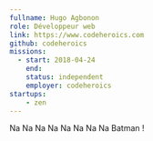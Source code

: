 ```yaml
---
fullname: Hugo Agbonon
role: Développeur web
link: https://www.codeheroics.com
github: codeheroics
missions:
  - start: 2018-04-24
    end:
    status: independent
    employer: codeheroics
startups:
    - zen
---
```


Na Na Na Na Na Na Na Na Batman !
